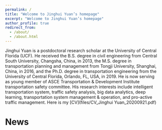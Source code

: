 ```yaml
---
permalink: /
title: "Welcome to Jinghui Yuan’s homepage"
excerpt: "Welcome to Jinghui Yuan’s homepage"
author_profile: true
redirect_from: 
  - /about/
  - /about.html
---
```


Jinghui Yuan is a postdoctoral research scholar at the University of Central Florida (UCF). He received the B.S. degree in civil engineering from Central South University, Changsha, China, in 2013, the M.S. degree in transportation planning and management from Tongji University, Shanghai, China, in 2016, and the Ph.D. degree in transportation engineering from the University of Central Florida, Orlando, FL, USA, in 2019. He is now serving as young member of ASCE Transportation & Development Institute transportation safety committee. His research interests include intelligent transportation system, traffic safety analysis, big data analytics, deep learning, transportation system management & operation, and pro-active traffic management.
Here is my [CV](files/CV_Jinghui Yuan_20200921.pdf)


News
======
